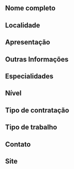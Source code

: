 <!--
  ============================
  ATENÇÃO:
  1) Remova os comentários HTML abaixo e preencha com os seus dados.

  2) Não divulgue aqui seu e-mail pessoal e telefone, pois as informações
  abaixo são públicas. Deixe apenas o seu Linkedin para que as empresas
  possam entrar em contato.

  3) Para as opções, mantenha a marcação que se adequa as suas habilidades e remova as que não fazem sentido.

  Por exemplo:

  - Júnior
  - Pleno
  - Senior

  Se você for só **Pleno**, mantenha apenas essa opção.
  
  IMPORTANTE: Para visualizar se está tudo correto, antes de publicar seu perfil, clique na 
  aba "Preview".

  4) Não esqueça de colocar cidade/estado no título, seguindo o padrão:
  [São Paulo/SP] Maria Joaquina
  ============================
-->

## Nome completo

<!-- José da Silva. -->

## Localidade

<!-- Cite a cidade / estado onde mora atualmente. -->

## Apresentação

<!-- Fale um pouco sobre você e seu histórico -->

## Outras Informações

<!-- Cite sua disponibilidade (de horário, de viagens, de mudança, etc), cursos, palestras. -->

## Especialidades

<!-- Coloque suas especialidades na ordem da mais experiente para a menos experiente colocando o grau de vivência quando relevante. Veja exemplo abaixo.-->

<!--
- JavaScript (3+ anos)
- HTML (1.5+ anos)
- CSS
- PHP
-->

## Nível

<!--
- Estágio
- Júnior
- Pleno
- Sênior
-->

## Tipo de contratação

<!--
- PJ
- CLT
- Freela
-->

## Tipo de trabalho

<!--
- Remoto - Parcial
- Remoto - Total
- Alocado
-->

## Contato

<!-- https://linkedin.com/in/SEU_USERNAME -->

## Site

<!-- coloque seu site/blog/portfólio caso desejar -->
